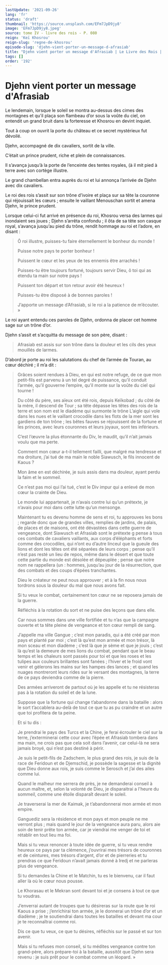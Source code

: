 ```yaml
---
lastUpdate: '2021-09-26'
lang: 'fr'
status: 'draft'
thumbnail: 'https://source.unsplash.com/EFm7JpD9jy8'
image: 'EFm7JpD9jy8.jpeg'
source: tome IV - livre des rois - P. 080
reign: 'Keï Khosrou'
reign-slug: 'regne-de-khosrou'
episode-slug: 'djehn-vient-porter-un-message-d-afrasiab'
title: "Djehn vient porter un message d'Afrasiab | Le Livre des Rois | Shâhnâmeh"
tags: []
order: '192'
---
```


<!-- LTeX: language=fr -->

# Djehn vient porter un message d'Afrasiab

Le lendemain, lorsque le soleil se montra au-dessus des cimes des montagnes et qu’il plaça son flambeau d’or sous la voûte du ciel, on entendit un grand bruit dans la forteresse et Khosrou en devint inquiet.

Tout à coup on ouvrit la porte du château et ce secret mystérieux fut dévoilé.

Djehn, accompagné de dix cavaliers, sortit de la ville.

C’était un prince prudent, riche et plein de connaissances.

Il s’avança jusqu’à la porte de l’enceinte des tentes royales, (à il mit pied à terre avec son cortège illustre.

Le grand chambellan entra auprès du roi et lui annonça l’arrivée de Djehn avec dix cavaliers.

Le roi des rois s’assit sur son trône d’ivoire et plaça sur sa tête la couronne qui réjouissait les cœurs ; ensuite le vaillant Menouschan sortit et amena Djehn, le prince prudent.

Lorsque celui-ci fut arrivé en présence du roi, Khosrou versa des larmes qui inondaient ses joues ; Djehn s’arrêta confondu ; il ôta de sa tête son casque royal, s’avança jusqu’au pied du trône, rendit hommage au roi et l’adore, en disant :

> Ô roi illustre, puisses-tu faire éternellement le bonheur du monde !
>
> Puisse notre pays te porter bonheur !
>
> Puissent le cœur et les yeux de tes ennemis être arrachés !
>
> Puisses-tu être toujours fortuné, toujours servir Dieu, ô toi qui as étendu ta main sur notre pays !
>
> Puissent ton départ et ton retour avoir été heureux !
>
> Puisses-tu être disposé à de bonnes paroles !
>
> J’apporte un message d’Afrasiab, si le roi a la patience de m’écouter. »

Le roi ayant entendu ces paroles de Djehn, ordonna de placer cet homme sage sur un trône d’or.

Djehn s’assit et s’acquitta du message de son père, disant :

> Afrasiab est assis sur son trône dans la douleur et les cils des yeux mouillés de larmes.

D’abord je porte au roi les salutations du chef de l’armée de Touran, au cœur déchiré ; il m’a dit :

> Grâces soient rendues à Dieu, en qui est notre refuge, de ce que mon petit-fils est parvenu à un tel degré de puissance, qu’il conduit l’armée, qu’il gouverne l’empire, qu’il monte sur la voûte du ciel qui tourne !
>
> Du côté du père, ses aïeux ont été rois, depuis Keïkobad ; du côté de la mère, il descend de Tour ; sa tête dépasse les têtes des rois de la terre et son nom est le diadème qui surmonte le trône L’aigle qui vole dans les nues et le vaillant crocodile dans les flots de la mer sont les gardiens de ton trône ; les bêtes fauves se réjouissent de la fortune et les princes, avec leurs couronnes et leurs joyaux, sont tes inférieurs.
>
> C’est l’œuvre la plus étonnante du Div, le maudit, qu’il n’ait jamais voulu que ma perte.
>
> Comment mon cœur a-t-il tellement failli, que malgré ma tendresse et ma droiture, j’ai tué de ma main le noble Siawusch, le fils innocent de Kaous ?
>
> Mon âme en est déchirée, je suis assis dans ma douleur, ayant perdu la faim et le sommeil.
>
> Ce n’est pas moi qui l’ai tué, c’est le Div impur qui a enlevé de mon cœur la crainte de Dieu.
>
> Le monde lui appartenait, je n’avais contre lui qu’un prétexte, je n’avais pour moi dans cette lutte qu’un mensonge.
>
> Maintenant tu es devenu homme de sens et roi, tu approuves les bons ; regarde donc que de grandes villes, remplies de jardins, de palais, de places et de maisons, ont été dévastées dans cette guerre de vengeance, dont Siawusch et Afrasiab sont le prétexte g pense à tous ces combats de cavaliers vaillants, aux corps d’éléphants et forts comme des crocodiles, qui n’ont eu d’autre linceul que la gueule des lions et dont les têtes ont été séparées de leurs corps ; pense qu’il n’est pas resté un lieu de repos, même dans le désert et que toute cette partie du monde est désolée et dépeuplée ; pense que notre nom ne rappellera (un : hommes, jusqu’au jour de la résurrection, que des combats et des coups d’épées tranchantes.
>
> Dieu le créateur ne peut nous approuver ; et à la fin nous nous tordrons sous la douleur du mal que nous avons fait.
>
> Si tu veux le combat, certainement ton cœur ne se reposera jamais de la guerre.
>
> Réfléchis à la rotation du sort et ne puise des leçons que dans elle.
>
> Car nous sommes dans une ville fortifiée et tu n’as que la campagne ouverte et ta tête pleine de vengeance et ton cœur rempli de sang.
>
> J’appelle ma ville Gangue ; c’est mon paradis, qui a été créé par mon pays et planté par moi ; c’est là qu’est mon armée et mon trésor, là mon sceau et mon diadème ; c’est là que je sème et que je jouis ; c’est là qu’est la demeure de mes lions du combat, pendant que le beau temps et les chaleurs sont passés pour toi et que les roses et les tulipes aux couleurs brillantes sont fanées ; l’hiver et le froid vont venir et gèlerons les mains sur les hampes des lances ; et quand les nuages montreront leurs rides sur le versant des montagnes, la terre de ce pays deviendra comme de la pierre.
>
> Des armées arriveront de partout où je les appelle et tu ne résisteras pas à la rotation du soleil et de la lune.
>
> Suppose que la fortune qui change t’abandonne dans la bataille : alors le sort t’accablera au-delà de tout ce que tu as pu craindre et un autre que toi profitera de ta peine.
>
> Et si tu dis :

> Je prendrai le pays des Turcs et la Chine, je ferai écrouler le ciel sur la terre, j’exterminerai cette cour avec l’épée et Afrasiab tombera dans ma main, ne crois pas que cela soit dans l’avenir, car celui-là ne sera jamais broyé, qui n’est pas destiné à périr.
>
> Je suis le petit-fils de Zadschem, le plus grand des rois, je suis de la race de Feridoun et de Djemschid, je possède la sagesse et la dignité que Dieu donne aux rois, je suis comme le Serosch et j’ai des ailes comme lui.
>
> Quand le malheur me serrera de près, je ne demanderai conseil à aucun maître, et, selon la volonté de Dieu, je disparaitrai a l'heure du sommeil, comme une étoile disparaît devant le soleil.
>
> Je traverserai la mer de Kaimak, je t’abandonnerai mon armée et mon empire.
>
> Ganguediz sera la résidence et mon pays et mon peuple ne me verront plus ; mais quand le jour de la vengeance aura paru, alors aie soin de tenir prête ton armée, car je viendrai me venger de toi et rétablir en tout lieu ma foi.
>
> Mais si tu veux renoncer à toute idée de guerre, si tu veux rendre heureux ce pays par ta clémence, j’ouvrirai mes trésors de couronnes et de ceintures, mes trésors d’argent, d’or et de pierreries et tu prendras ce que Feridoun n’avait jamais donné à Iredj et ne parleras plus de vengeance.
>
> Si tu demandes la Chine et le Matchin, tu es le bienvenu, car il faut aller là où le cœur nous pousse.
>
> Le Khorasau et le Mekran sont devant toi et je consens à tout ce que tu voudras.
>
> J’enverrai autant de troupes que tu désireras sur la route que le roi Kaous a prise ; j’enrichirai ton armée, je le donnerai un trône d’or et un diadème ; je te soutiendrai dans toutes les batailles et devant ma cour je te reconnaîtrai comme roi.
>
> Dis ce que tu veux, ce que tu désires, réfléchis sur le passé et sur ton avenir.
>
> Mais si tu refuses mon conseil, si tu médites vengeance contre ton grand-père, alors prépare-toi à la bataille, aussitôt que Djehn sera revenu : je suis prêt pour le combat comme un léopard. »
